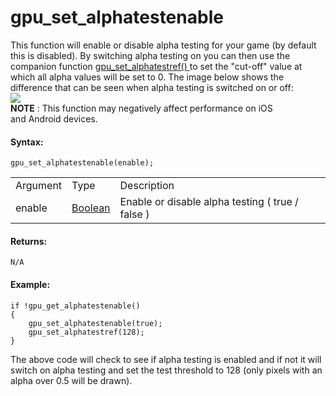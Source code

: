 # gpu_set_alphatestenable

This function will enable or disable alpha testing for your game (by
default this is disabled). By switching alpha testing on you can then
use the companion function [ gpu_set_alphatestref()
](gpu_set_alphatestref) to set the "cut-off" value at which all
alpha values will be set to 0. The image below shows the difference that
can be seen when alpha testing is switched on or off:  
![](https://gms.magecorn.com/Manual/assets/Images/Scripting_Reference/GML/Reference/Drawing/alpha_test_on_off.png)  
**NOTE** : This function may negatively affect performance on iOS
and Android devices.

#### Syntax:

``` gml
gpu_set_alphatestenable(enable);
```

|          |                                                                            |                                                      |
|----------|----------------------------------------------------------------------------|------------------------------------------------------|
| Argument | Type                                                                       | Description                                          |
| enable   |  [Boolean](../../../../../GameMaker_Language/GML_Overview/Data_Types)  | Enable or disable alpha testing ( true / false )     |

#### Returns:

``` gml
N/A
```

#### Example:

``` gml
if !gpu_get_alphatestenable()
{
    gpu_set_alphatestenable(true);
    gpu_set_alphatestref(128);
}
```

The above code will check to see if alpha testing is enabled and if not
it will switch on alpha testing and set the test threshold to 128 (only
pixels with an alpha over 0.5 will be drawn).
